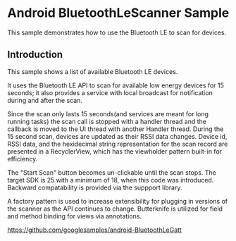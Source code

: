 
Android BluetoothLeScanner Sample
===================================

This sample demonstrates how to use the Bluetooth LE 
to scan for devices.

Introduction
------------

This sample shows a list of available Bluetooth LE devices.

It uses the Bluetooth LE API to scan for available low energy devices for 15 seconds;  it also provides a service with local broadcast for notification during and after the scan.

Since the scan only lasts 15 seconds(and services are meant for long running tasks) the scan call is stopped with a handler thread and the callback is moved to the UI thread with another Handler thread.  During the 15 second scan, devices are updated as their RSSI data changes.  Device id, RSSI data, and the hexidecimal string representation for the scan record are presented in a RecyclerView, which has the viewholder pattern built-in for efficiency.

The "Start Scan" button becomes un-clickable until the scan stops.
The target SDK is 25 with a minimum of 18, when this code was introduced.  Backward compatability is provided via the suppport library.

A factory pattern is used to increase extensibility for plugging in versions of the scanner as the API continues to change.
Butterknife is utilized for field and method binding for views via annotations.

https://github.com/googlesamples/android-BluetoothLeGatt

